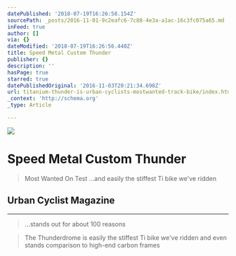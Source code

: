 ```yaml
---
datePublished: '2018-07-19T16:26:58.154Z'
sourcePath: _posts/2016-11-01-9c2eafc6-7c88-4e3a-a1ac-16c3fc075a65.md
inFeed: true
author: []
via: {}
dateModified: '2018-07-19T16:26:56.440Z'
title: Speed Metal Custom Thunder
publisher: {}
description: ''
hasPage: true
starred: true
datePublishedOriginal: '2016-11-03T20:21:34.698Z'
url: titanium-thunder-is-urban-cyclists-mostwanted-track-bike/index.html
_context: 'http://schema.org'
_type: Article

---
```

![](https://s3-us-west-2.amazonaws.com/the-grid-img/p/fcd93f68363a7cea9d058c1de99f68775f02263c.jpg)

# Speed Metal Custom Thunder

> Most Wanted On Test ...and easily the stiffest Ti bike we've ridden

## Urban Cyclist Magazine

---

> ...stands out for about 100 reasons 

> The Thunderdrome is easily the stiffest Ti bike we've ridden and even stands comparison to high-end carbon frames